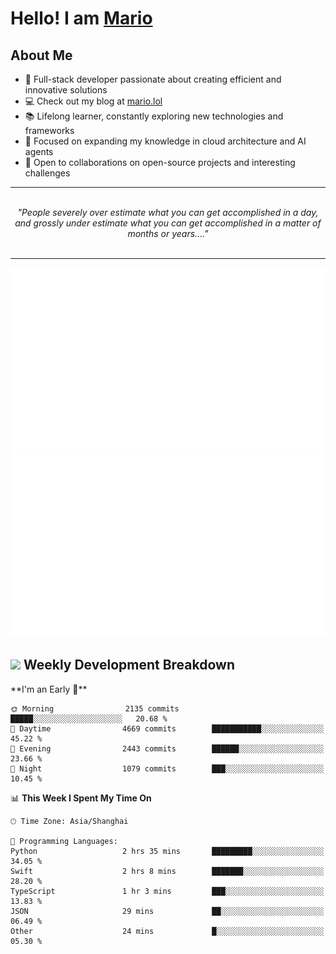 <h1>Hello! I am <a href="https://github.com/mario1in">Mario</a></h1>

## About Me

- 🔭 Full-stack developer passionate about creating efficient and innovative solutions
- 💻 Check out my blog at [mario.lol](https://mario.lol)
- 📚 Lifelong learner, constantly exploring new technologies and frameworks
- 🌱 Focused on expanding my knowledge in cloud architecture and AI agents
- 🤝 Open to collaborations on open-source projects and interesting challenges

<hr/>
<br/>
<div align="center">
<i>"People severely over estimate what you can get accomplished in a day, and grossly under estimate what you can get accomplished in a matter of months or years...." </i>
</div>
<br/>
<hr/>

![overview](https://raw.githubusercontent.com/mario1in/mario1in/stats-output/generated/overview.svg)
![languages](https://raw.githubusercontent.com/mario1in/mario1in/stats-output/generated/languages.svg)

<h2 align="left">
  <a href="#"><img src="https://emojis.slackmojis.com/emojis/images/1643514062/184/nyancat_big.gif?1643514062" height="30"></a> Weekly Development Breakdown
</h2>
<!--START_SECTION:waka-->
**I'm an Early 🐤** 

```text
🌞 Morning                2135 commits        █████░░░░░░░░░░░░░░░░░░░░   20.68 % 
🌆 Daytime                4669 commits        ███████████░░░░░░░░░░░░░░   45.22 % 
🌃 Evening                2443 commits        ██████░░░░░░░░░░░░░░░░░░░   23.66 % 
🌙 Night                  1079 commits        ███░░░░░░░░░░░░░░░░░░░░░░   10.45 % 
```


📊 **This Week I Spent My Time On** 

```text
🕑︎ Time Zone: Asia/Shanghai

💬 Programming Languages: 
Python                   2 hrs 35 mins       █████████░░░░░░░░░░░░░░░░   34.05 % 
Swift                    2 hrs 8 mins        ███████░░░░░░░░░░░░░░░░░░   28.20 % 
TypeScript               1 hr 3 mins         ███░░░░░░░░░░░░░░░░░░░░░░   13.83 % 
JSON                     29 mins             ██░░░░░░░░░░░░░░░░░░░░░░░   06.49 % 
Other                    24 mins             █░░░░░░░░░░░░░░░░░░░░░░░░   05.30 % 
```


<!--END_SECTION:waka-->

